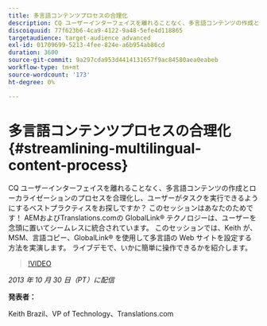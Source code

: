 ```yaml
---
title: 多言語コンテンツプロセスの合理化
description: CQ ユーザーインターフェイスを離れることなく、多言語コンテンツの作成とローカライゼーションのプロセスを合理化し、ユーザーがタスクを実行できるようにするベストプラクティスについて説明します。 AEMおよびTranslations.comの GlobalLink® テクノロジーは、ユーザーを念頭に置いてシームレスに統合されています。 Keith が、MSM、言語コピー、GlobalLink® を使用して多言語の Web サイトを設定する方法を実演するのをご覧ください。 ライブデモで、いかに簡単に操作できるかを紹介します。
discoiquuid: 77f623b6-4ca9-4122-9a48-5efe4d118865
targetaudience: target-audience advanced
exl-id: 01709699-5213-4fee-824e-a6b954ab86cd
duration: 3600
source-git-commit: 9a297cda953d4414131657f9ac84580aea0eabeb
workflow-type: tm+mt
source-wordcount: '173'
ht-degree: 0%

---
```


# 多言語コンテンツプロセスの合理化{#streamlining-multilingual-content-process}

CQ ユーザーインターフェイスを離れることなく、多言語コンテンツの作成とローカライゼーションのプロセスを合理化し、ユーザーがタスクを実行できるようにするベストプラクティスをお探しですか？ このセッションはあなたのためです！ AEMおよびTranslations.comの GlobalLink® テクノロジーは、ユーザーを念頭に置いてシームレスに統合されています。 このセッションでは、Keith が、MSM、言語コピー、GlobalLink® を使用して多言語の Web サイトを設定する方法を実演します。 ライブデモで、いかに簡単に操作できるかを紹介します。

>[!VIDEO](https://video.tv.adobe.com/v/19569/?quality=9)

*2013 年 10 月 30 日（PT）に配信*

**発表者：**

Keith Brazil、VP of Technology、Translations.com

<!--
[Get back to the Overview](https://helpx.adobe.com/experience-manager/kt/eseminars/gems/aem-index.html)
-->
